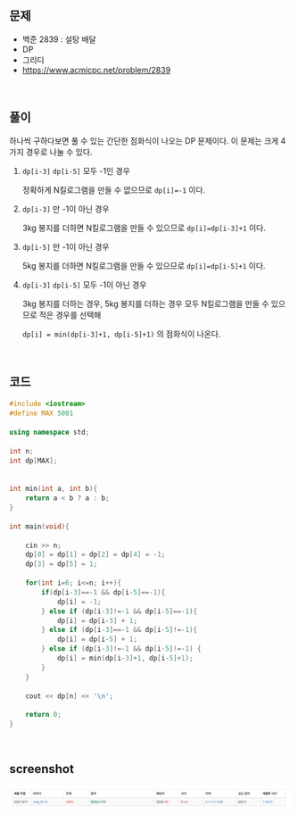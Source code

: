 ## 문제
- 백준 2839 : 설탕 배달
- DP
- 그리디
- https://www.acmicpc.net/problem/2839

<br/>

## 풀이
하나씩 구하다보면 풀 수 있는 간단한 점화식이 나오는 DP 문제이다. 이 문제는 크게 4가지 경우로 나눌 수 있다.

1. `dp[i-3]` `dp[i-5]` 모두 -1인 경우 

   정확하게 N킬로그램을 만들 수 없으므로 `dp[i]=-1` 이다.

2. `dp[i-3]` 만 -1이 아닌 경우

   3kg 봉지를 더하면 N킬로그램을 만들 수 있으므로 `dp[i]=dp[i-3]+1` 이다.

3. `dp[i-5]` 만 -1이 아닌 경우

   5kg 봉지를 더하면 N킬로그램을 만들 수 있으므로 `dp[i]=dp[i-5]+1` 이다.

4. `dp[i-3]` `dp[i-5]` 모두 -1이 아닌 경우

   3kg 봉지를 더하는 경우, 5kg 봉지를 더하는 경우 모두 N킬로그램을 만들 수 있으므로 적은 경우를 선택해

   `dp[i] = min(dp[i-3]+1, dp[i-5]+1)` 의 점화식이 나온다.

<br/>

## 코드

```c++
#include <iostream>
#define MAX 5001

using namespace std;

int n;
int dp[MAX];


int min(int a, int b){
    return a < b ? a : b;
}

int main(void){
    
    cin >> n;
    dp[0] = dp[1] = dp[2] = dp[4] = -1;
    dp[3] = dp[5] = 1;
    
    for(int i=6; i<=n; i++){
        if(dp[i-3]==-1 && dp[i-5]==-1){
            dp[i] = -1;
        } else if (dp[i-3]!=-1 && dp[i-5]==-1){
            dp[i] = dp[i-3] + 1;
        } else if (dp[i-3]==-1 && dp[i-5]!=-1){
            dp[i] = dp[i-5] + 1;
        } else if (dp[i-3]!=-1 && dp[i-5]!=-1) {
            dp[i] = min(dp[i-3]+1, dp[i-5]+1);
        }
    }

    cout << dp[n] << '\n';
    
    return 0;
}

```

<br/>

## screenshot
![screenshot](./screenshots/boj2839.png)

